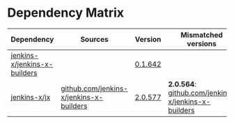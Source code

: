 # Dependency Matrix

Dependency | Sources | Version | Mismatched versions
---------- | ------- | ------- | -------------------
[jenkins-x/jenkins-x-builders](https://github.com/jenkins-x/jenkins-x-builders) |  | [0.1.642]() | 
[jenkins-x/jx](https://github.com/jenkins-x/jx) | [github.com/jenkins-x/jenkins-x-builders](https://github.com/jenkins-x/jenkins-x-builders) | [2.0.577](https://github.com/jenkins-x/jx/releases/tag/v2.0.577) | **2.0.564**: [github.com/jenkins-x/jenkins-x-builders](https://github.com/jenkins-x/jenkins-x-builders)
